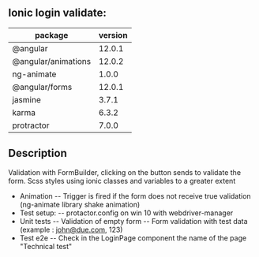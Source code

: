 ## Ionic login validate:

| package | version |
| ------ | ------ |
| @angular | 12.0.1 |
| @angular/animations | 12.0.2 |
| ng-animate | 1.0.0 |
| @angular/forms | 12.0.1 |
| jasmine | 3.7.1 |
| karma | 6.3.2 |
| protractor | 7.0.0 |

## Description
Validation with FormBuilder, clicking on the button sends to validate the form.
Scss styles using ionic classes and variables to a greater extent
- Animation
-- Trigger is fired if the form does not receive true validation (ng-animate library shake animation)
- Test setup:
-- protactor.config on win 10 with webdriver-manager
- Unit tests
-- Validation of empty form
-- Form validation with test data (example : john@due.com, 123)
- Test e2e
-- Check in the LoginPage component the name of the page "Technical test"
